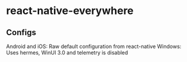 # react-native-everywhere

## Configs
Android and iOS: Raw default configuration from react-native
Windows: Uses hermes, WinUI 3.0 and telemetry is disabled
 
